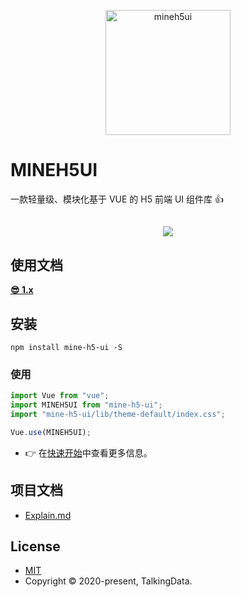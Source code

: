 <p align="center">
    <a href="https://mineh5ui.biaov.cn/">
        <img src="https://mineh5ui.biaov.cn/logo.svg" width="200px" title="mineh5ui" alt="mineh5ui">
    </a>
</p>

# MINEH5UI

一款轻量级、模块化基于 VUE 的 H5 前端 UI 组件库 👍

<h2 style="text-align:center;"><a href="https://mineh5ui.biaov.cn/"><img src="https://img.shields.io/badge/npm-1.4.0-blue" /></a></h2>

## 使用文档

**[😎 1.x](https://mineh5ui.biaov.cn/)**

## 安装

```Basic
npm install mine-h5-ui -S
```

### 使用

```JavaScript
import Vue from "vue";
import MINEH5UI from "mine-h5-ui";
import "mine-h5-ui/lib/theme-default/index.css";

Vue.use(MINEH5UI);
```

* 👉 在[快速开始](https://mineh5ui.biaov.cn/doc/start)中查看更多信息。

## 项目文档

* [Explain.md](https://github.com/biaov/MINE-H5-UI/blob/master/Explain.md)

## License

* [MIT](http://opensource.org/licenses/MIT)
* Copyright © 2020-present, TalkingData.

[^_^]: 我们改变不了生活，但是我们可以改变对待生活的态度。
[^_^]: 作者就是一个逗比。
